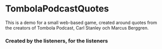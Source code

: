 # TombolaPodcastQuotes
This is a demo for a small web-based game, created around quotes from the creators of Tombola Podcast, Carl Stanley och Marcus Berggren.
### Created by the listeners, for the listeners
